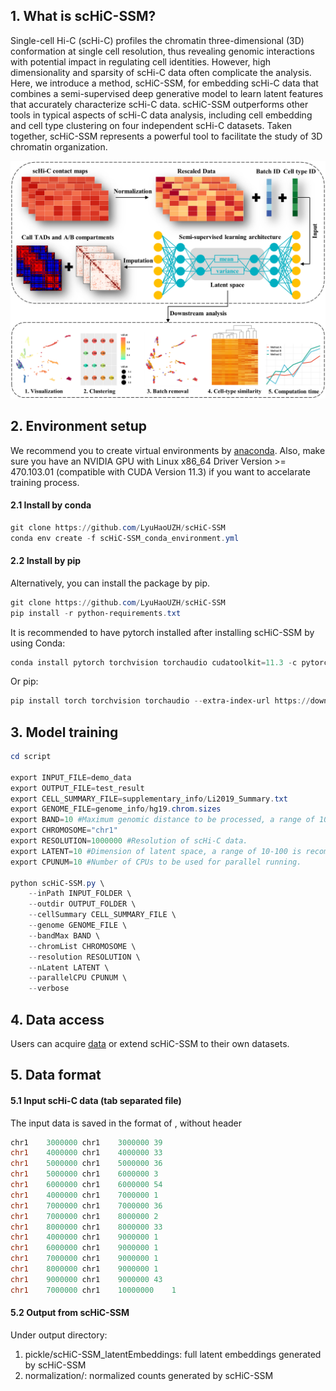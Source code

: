 ﻿

## 1. What is scHiC-SSM?

Single-cell Hi-C (scHi-C) profiles the chromatin three-dimensional (3D) conformation at single cell resolution, thus revealing genomic interactions with potential impact in regulating cell identities. However, high dimensionality and sparsity of scHi-C data often complicate the analysis. Here, we introduce a method, scHiC-SSM, for embedding scHi-C data that combines a semi-supervised deep generative model to learn latent features that accurately characterize scHi-C data. scHiC-SSM outperforms other tools in typical aspects of scHi-C data analysis, including cell embedding and cell type clustering on four independent scHi-C datasets. Taken together, scHiC-SSM represents a powerful tool to facilitate the study of 3D chromatin organization.

![image](https://github.com/LyuHaoUZH/scHiC-SSM/blob/main/img/flowchart.png)

## 2. Environment setup
We recommend you to create virtual environments by [anaconda](https://docs.anaconda.com/anaconda/install/linux/). Also, make sure you have an NVIDIA GPU with Linux x86_64 Driver Version >= 470.103.01 (compatible with CUDA Version 11.3) if you want to accelarate training process.
#### 2.1 Install by conda

```powershell
git clone https://github.com/LyuHaoUZH/scHiC-SSM
conda env create -f scHiC-SSM_conda_environment.yml
```
#### 2.2 Install by pip
Alternatively, you can install the package by pip.

```powershell
git clone https://github.com/LyuHaoUZH/scHiC-SSM
pip install -r python-requirements.txt
```
It is recommended to have pytorch installed after installing scHiC-SSM by using Conda:
```powershell
conda install pytorch torchvision torchaudio cudatoolkit=11.3 -c pytorch
```
Or pip:
```powershell
pip install torch torchvision torchaudio --extra-index-url https://download.pytorch.org/whl/cu113
```
## 3. Model training

```powershell
cd script

export INPUT_FILE=demo_data
export OUTPUT_FILE=test_result
export CELL_SUMMARY_FILE=supplementary_info/Li2019_Summary.txt
export GENOME_FILE=genome_info/hg19.chrom.sizes
export BAND=10 #Maximum genomic distance to be processed, a range of 10-100 is recommended.
export CHROMOSOME="chr1"
export RESOLUTION=1000000 #Resolution of scHi-C data.
export LATENT=10 #Dimension of latent space, a range of 10-100 is recommended.
export CPUNUM=10 #Number of CPUs to be used for parallel running.

python scHiC-SSM.py \
    --inPath INPUT_FOLDER \
    --outdir OUTPUT_FOLDER \
    --cellSummary CELL_SUMMARY_FILE \
    --genome GENOME_FILE \
    --bandMax BAND \
    --chromList CHROMOSOME \
    --resolution RESOLUTION \
    --nLatent LATENT \
    --parallelCPU CPUNUM \
    --verbose
```
## 4. Data access
Users can acquire [data](https://drive.google.com/drive/folders/1fcq1gKC1OO89tFd3bEEtAWgnveJesSyG?usp=sharing%20Dependencies) or extend scHiC-SSM to their own datasets.
## 5. Data format
#### 5.1 Input scHi-C data (tab separated file)
The input data is saved in the format of <chr1> <pos1> <chr2> <pos2> <counts>, without header
```powershell
chr1	3000000	chr1	3000000	39
chr1	4000000	chr1	4000000	33
chr1	5000000	chr1	5000000	36
chr1	5000000	chr1	6000000	3
chr1	6000000	chr1	6000000	54
chr1	4000000	chr1	7000000	1
chr1	7000000	chr1	7000000	36
chr1	7000000	chr1	8000000	2
chr1	8000000	chr1	8000000	33
chr1	4000000	chr1	9000000	1
chr1	6000000	chr1	9000000	1
chr1	7000000	chr1	9000000	1
chr1	8000000	chr1	9000000	1
chr1	9000000	chr1	9000000	43
chr1	7000000	chr1	10000000	1
```
#### 5.2 Output from scHiC-SSM
Under output directory:
1) pickle/scHiC-SSM_latentEmbeddings: full latent embeddings generated by scHiC-SSM
2) normalization/: normalized counts generated by scHiC-SSM
